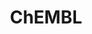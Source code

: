 ---
layout: default
bigquery: https://console.cloud.google.com/bigquery?p=patents-public-data&d=ebi_chembl&page=dataset
citation: '"The ChEMBL database in 2017." Anna Gaulton, Anne Hersey, Michał Nowotka,
  A Patrícia Bento, Jon Chambers, David Mendez, Prudence Mutowo, Francis Atkinson,
  Louisa J Bellis, Elena Cibrián-Uhalte, Mark Davies, Nathan Dedman, Anneli Karlsson,
  María Paula Magariños, John P Overington, George Papadatos, Ines Smit, Andrew R
  Leach Nucleic acids Research (2017) 45 (Database Issue), D945-D954'
contributors: European Bioinformatics Institute
cost: None
description: ChEMBL Data is a manually curated database of small molecules used in
  drug discovery, including information about existing patented drugs.
documentation: 'schema: https://www.ebi.ac.uk/chembl/db_schema


  '
last_edit: 04/07/2022, 15:26:30
location: https://console.cloud.google.com/marketplace/product/google_patents_public_datasets/chembl
maintained_by: EMBL-EBI, an outstation of European Molecular Biology Laboratory
related_publications: '

  ChEMBL: towards direct deposition of bioassay data.


  Mendez D, Gaulton A, Bento AP, Chambers J, De Veij M, Félix E, Magariños MP, Mosquera
  JF, Mutowo P, Nowotka M, Gordillo-Marañón M, Hunter F, Junco L, Mugumbate G, Rodriguez-Lopez
  M, Atkinson F, Bosc N, Radoux CJ, Segura-Cabrera A, Hersey A, Leach AR.


  — Nucleic Acids Res. 2019; 47(D1):D930-D940. doi: 10.1093/nar/gky1075

  '
schema_fields:
- data_validity_comment
- aromatic_rings
- assay_desc
- pathway_key
- psa
- standard_flag
- src_compound_id
- approval_date
- product_id
- l8
- rtb
- title
- authors
- cell_id
- stem_class
- helm_notation
- cx_most_bpka
- delist_flag
- ddd_value
- disease_efficacy
- updated_by
- parent_molregno
- aspect
- usan_stem
- who_name
- max_phase
- company
- published_relation
- assay_class_id
- l3
- l1
- last_page
- ddd_comment
- acd_logp
- cell_description
- target_type
- relationship_type
- usan_year
- doc_id
- warning_class
- biocomp_id
- assay_strain
- parameter_value
- src_assay_id
- mol_atc_id
- std_act_id
- level5
- homologue
- tid
- met_conversion
- record_id
- dosed_ingredient
- protein_class_id
- level2_description
- drug_product_flag
- drug_record_id
- species_group_flag
- standard_inchi
- ingredient
- l7
- num_lipinski_ro5_violations
- issue
- comments
- ad_type
- component_type
- bao_endpoint
- acd_most_bpka
- syn_type
- last_active
- pathway_id
- cellosaurus_id
- publication_number
- level2
- drug_substance_flag
- idx
- accession
- prodrug
- frac_code
- pubmed_id
- stem
- cx_logp
- normal_range_max
- major_class
- formulation_id
- variant_id
- irac_code
- metref_id
- assay_test_type
- text_value
- journal
- standard_text_value
- hba_lipinski
- level1_description
- selectivity_comment
- name
- activity_comment
- innovator_company
- pref_name
- relationship_desc
- mw_freebase
- go_id
- type
- enzyme_name
- bao_format
- orig_description
- units
- relation
- l4
- le
- assay_param_id
- aidx
- stat
- short_name
- efo_term
- tax_id
- heavy_atoms
- mec_id
- l5
- standard_units
- standard_relation
- who_extra
- synonyms
- component_synonym
- country
- mc_organism
- rgid
- mol_hrac_id
- site_id
- comp_class_id
- domain_type
- job_id
- assay_type
- bei
- black_box_warning
- status
- hbd_lipinski
- predbind_id
- warning_type
- usan_substem
- uo_units
- structure_type
- site_residues
- target_mapping
- ref_url
- sei
- action_type
- targcomp_id
- curation_comment
- usan_stem_id
- level4
- doi
- priority
- ddd_units
- drugind_id
- prediction_method
- active_ingredient
- level3
- cell_source_organism
- first_in_class
- assay_cell_type
- direct_interaction
- class_level
- dosage_form
- binding_site_comment
- frac_class_id
- molecular_species
- smarts
- indication_class
- result_flag
- natural_product
- sitecomp_id
- molecule_type
- clo_id
- therapeutic_flag
- standard_type
- alert_id
- withdrawn_country
- mechanism_comment
- src_id
- withdrawn_class
- cidx
- assay_source
- sequence
- parent_type
- cpd_str_alert_id
- potential_duplicate
- chembl_id
- molregno
- class_type
- mol_frac_id
- start_position
- level1
- protein_class_desc
- activity_count
- withdrawn_year
- oral
- cx_logd
- volume
- relationship
- cell_source_tax_id
- standard_upper_value
- target_desc
- compound_key
- creation_date
- met_id
- oc_id
- log_id
- cell_name
- bto_id
- assay_tissue
- doc_type
- alert_set_id
- ref_id
- source_domain_id
- isoform
- hbd
- indref_id
- l2
- assay_category
- caloha_id
- patent_use_code
- warning_description
- uberon_id
- tbl
- level3_description
- acd_most_apka
- toid
- chirality
- strength
- db_version
- irac_class_id
- compd_id
- trade_name
- applicant_full_name
- tid_fixed
- molecular_mechanism
- published_type
- patent_no
- protclasssyn_id
- definition
- cell_ontology_id
- assay_organism
- mesh_heading
- curated_by
- abstract
- mw_monoisotopic
- route
- published_units
- ridx
- value
- substrate_record_id
- assay_subcellular_fraction
- nda_type
- description
- parent_id
- full_mwt
- mecref_id
- bao_id
- published_value
- compound_name
- db_source
- smid
- upper_value
- acd_logd
- annotation
- usan_stem_definition
- normal_range_min
- src_short_name
- related_tid
- domain_id
- withdrawn_flag
- mechanism_of_action
- co_stem_id
- ddd_admr
- cx_most_apka
- cl_lincs_id
- updated_on
- assay_tax_id
- prod_pat_id
- previous_company
- res_stem_id
- warning_country
- l6
- lle
- polymer_flag
- atc_code
- pchembl_value
- submission_date
- mutation
- standard_value
- ref_type
- tissue_id
- patent_id
- domain_description
- met_comment
- ddd_id
- comp_go_id
- src_description
- activity_id
- topical
- confidence
- ass_cls_map_id
- assay_id
- mc_tax_id
- site_name
- num_ro5_violations
- protein_class_synonym
- ap_id
- chebi_par_id
- end_position
- research_stem
- parenteral
- molfile
- set_name
- full_molformula
- mol_irac_id
- first_approval
- qudt_units
- ro3_pass
- mc_target_accession
- active_molregno
- organism
- domain_name
- subgroup
- max_phase_for_ind
- entity_id
- year
- level4_description
- sequence_md5sum
- component_id
- hrac_class_id
- availability_type
- hba
- warning_year
- downgraded
- warnref_id
- source
- parent_go_id
- mesh_id
- qed_weighted
- canonical_smiles
- alogp
- targrel_id
- enzyme_tid
- entity_type
- warning_id
- parameter_type
- actsm_id
- efo_id
- confidence_score
- num_alerts
- first_page
- cell_source_tissue
- inorganic_flag
- version
- alert_name
- as_id
- standard_inchi_key
- hrac_code
- label
- metabolite_record_id
- withdrawn_reason
- mc_target_name
- compsyn_id
- path
- patent_expire_date
- mc_target_type
- molsyn_id
shortname: chembl
tags:
- biotechnology
- health
- chemical
- bioinformatics
- medical
terms_of_use: CC BY-SA 3.0
title: ChEMBL
uuid: e232a192-965c-4ec9-904c-155b6dfe56c5
---